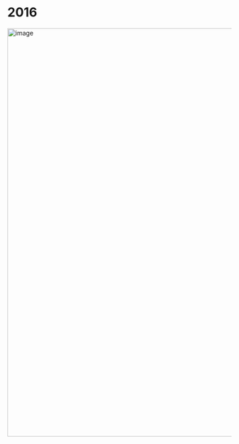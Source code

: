 # 2016

<img width="918" alt="image" src="https://github.com/xRuiAlves/advent-of-code/assets/25830462/4868c535-c633-4715-ac67-802abb192122">
